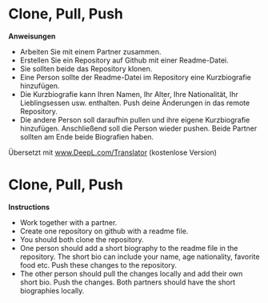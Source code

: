 # Clone, Pull, Push

**Anweisungen**
* Arbeiten Sie mit einem Partner zusammen. 
* Erstellen Sie ein Repository auf Github mit einer Readme-Datei. 
* Sie sollten beide das Repository klonen. 
* Eine Person sollte der Readme-Datei im Repository eine Kurzbiografie hinzufügen. 
* Die Kurzbiografie kann Ihren Namen, Ihr Alter, Ihre Nationalität, Ihr Lieblingsessen usw. enthalten. Push deine Änderungen in das remote Repository.
* Die andere Person soll daraufhin pullen und ihre eigene Kurzbiografie hinzufügen. Anschließend soll die Person wieder pushen. Beide Partner sollten am Ende beide Biografien haben.

Übersetzt mit www.DeepL.com/Translator (kostenlose Version)

# Clone, Pull, Push

**Instructions**
* Work together with a partner. 
* Create one repository on github with a readme file. 
* You should both clone the repository. 
* One person should add a short biography to the readme file in the repository. The short bio can include your name, age nationality, favorite food etc. Push these changes to the repository.
* The other person should pull the changes locally and add their own short bio. Push the changes. Both partners should have the short biographies locally.  
